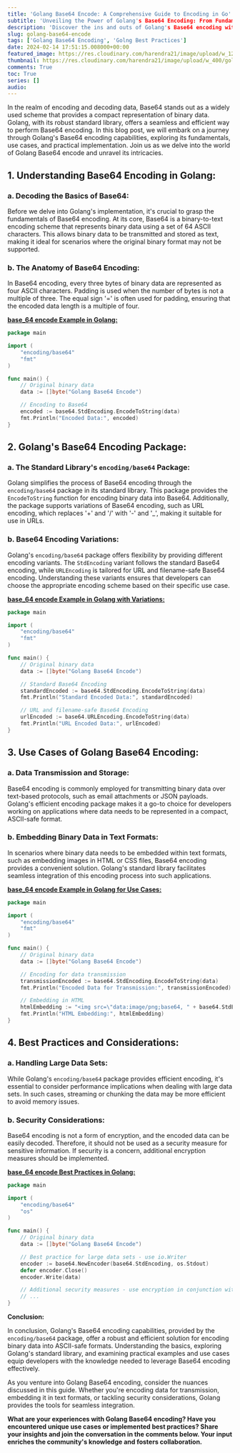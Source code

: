 ```yaml
---
title: 'Golang Base64 Encode: A Comprehensive Guide to Encoding in Go'
subtitle: 'Unveiling the Power of Golang's Base64 Encoding: From Fundamentals to Practical Implementation'
description: 'Discover the ins and outs of Golang's Base64 encoding with this comprehensive guide. Learn the basics, explore the versatility of the encoding/base64 package, and dive into real-world examples and use cases.'
slug: golang-base64-encode
tags: ['Golang Base64 Encoding', 'Golng Best Practices']
date: 2024-02-14 17:51:15.008000+00:00
featured_image: https://res.cloudinary.com/harendra21/image/upload/w_1200/golangwithexample/golang-base64-encoding-decoding_hkv9o3.jpg
thumbnail: https://res.cloudinary.com/harendra21/image/upload/w_400/golangwithexample/golang-base64-encoding-decoding_hkv9o3.jpg
comments: True
toc: True
series: []
audio: 
---
```

In the realm of encoding and decoding data, Base64 stands out as a widely used scheme that provides a compact representation of binary data. Golang, with its robust standard library, offers a seamless and efficient way to perform Base64 encoding. In this blog post, we will embark on a journey through Golang's Base64 encoding capabilities, exploring its fundamentals, use cases, and practical implementation. Join us as we delve into the world of Golang Base64 encode and unravel its intricacies.

## 1. Understanding Base64 Encoding in Golang:

### a. Decoding the Basics of Base64:

Before we delve into Golang's implementation, it's crucial to grasp the fundamentals of Base64 encoding. At its core, Base64 is a binary-to-text encoding scheme that represents binary data using a set of 64 ASCII characters. This allows binary data to be transmitted and stored as text, making it ideal for scenarios where the original binary format may not be supported.

### b. The Anatomy of Base64 Encoding:

In Base64 encoding, every three bytes of binary data are represented as four ASCII characters. Padding is used when the number of bytes is not a multiple of three. The equal sign '=' is often used for padding, ensuring that the encoded data length is a multiple of four.

[**base_64 encode Example in Golang:**](https://go.dev/play/p/cB7s_RTk5Ex)
```go
package main

import (
	"encoding/base64"
	"fmt"
)

func main() {
	// Original binary data
	data := []byte("Golang Base64 Encode")

	// Encoding to Base64
	encoded := base64.StdEncoding.EncodeToString(data)
	fmt.Println("Encoded Data:", encoded)
}
```

## 2. Golang's Base64 Encoding Package:

### a. The Standard Library's `encoding/base64` Package:

Golang simplifies the process of Base64 encoding through the `encoding/base64` package in its standard library. This package provides the `EncodeToString` function for encoding binary data into Base64. Additionally, the package supports variations of Base64 encoding, such as URL encoding, which replaces '+' and '/' with '-' and '_', making it suitable for use in URLs.

### b. Base64 Encoding Variations:

Golang's `encoding/base64` package offers flexibility by providing different encoding variants. The `StdEncoding` variant follows the standard Base64 encoding, while `URLEncoding` is tailored for URL and filename-safe Base64 encoding. Understanding these variants ensures that developers can choose the appropriate encoding scheme based on their specific use case.

[**base_64 encode Example in Golang with Variations:**](https://go.dev/play/p/UbJRXz9rtE7)
```go
package main

import (
	"encoding/base64"
	"fmt"
)

func main() {
	// Original binary data
	data := []byte("Golang Base64 Encode")

	// Standard Base64 Encoding
	standardEncoded := base64.StdEncoding.EncodeToString(data)
	fmt.Println("Standard Encoded Data:", standardEncoded)

	// URL and filename-safe Base64 Encoding
	urlEncoded := base64.URLEncoding.EncodeToString(data)
	fmt.Println("URL Encoded Data:", urlEncoded)
}
```

## 3. Use Cases of Golang Base64 Encoding:

### a. Data Transmission and Storage:

Base64 encoding is commonly employed for transmitting binary data over text-based protocols, such as email attachments or JSON payloads. Golang's efficient encoding package makes it a go-to choice for developers working on applications where data needs to be represented in a compact, ASCII-safe format.

### b. Embedding Binary Data in Text Formats:

In scenarios where binary data needs to be embedded within text formats, such as embedding images in HTML or CSS files, Base64 encoding provides a convenient solution. Golang's standard library facilitates seamless integration of this encoding process into such applications.

[**base_64 encode Example in Golang for Use Cases:**](https://go.dev/play/p/XyxVVQAGDea)
```go
package main

import (
	"encoding/base64"
	"fmt"
)

func main() {
	// Original binary data
	data := []byte("Golang Base64 Encode")

	// Encoding for data transmission
	transmissionEncoded := base64.StdEncoding.EncodeToString(data)
	fmt.Println("Encoded Data for Transmission:", transmissionEncoded)

	// Embedding in HTML
	htmlEmbedding := "<img src=\"data:image/png;base64, " + base64.StdEncoding.EncodeToString(data) + "\">"
	fmt.Println("HTML Embedding:", htmlEmbedding)
}
```

## 4. Best Practices and Considerations:

### a. Handling Large Data Sets:

While Golang's `encoding/base64` package provides efficient encoding, it's essential to consider performance implications when dealing with large data sets. In such cases, streaming or chunking the data may be more efficient to avoid memory issues.

### b. Security Considerations:

Base64 encoding is not a form of encryption, and the encoded data can be easily decoded. Therefore, it should not be used as a security measure for sensitive information. If security is a concern, additional encryption measures should be implemented.

[**base_64 encode Best Practices in Golang:**](https://go.dev/play/p/CXENJJ3nYGE)
```go
package main

import (
	"encoding/base64"
	"os"
)

func main() {
	// Original binary data
	data := []byte("Golang Base64 Encode")

	// Best practice for large data sets - use io.Writer
	encoder := base64.NewEncoder(base64.StdEncoding, os.Stdout)
	defer encoder.Close()
	encoder.Write(data)

	// Additional security measures - use encryption in conjunction with encoding
	// ...
}

```

**Conclusion:**

In conclusion, Golang's Base64 encoding capabilities, provided by the `encoding/base64` package, offer a robust and efficient solution for encoding binary data into ASCII-safe formats. Understanding the basics, exploring Golang's standard library, and examining practical examples and use cases equip developers with the knowledge needed to leverage Base64 encoding effectively.

As you venture into Golang Base64 encoding, consider the nuances discussed in this guide. Whether you're encoding data for transmission, embedding it in text formats, or tackling security considerations, Golang provides the tools for seamless integration.

**What are your experiences with Golang Base64 encoding? Have you encountered unique use cases or implemented best practices? Share your insights and join the conversation in the comments below. Your input enriches the community's knowledge and fosters collaboration.**
